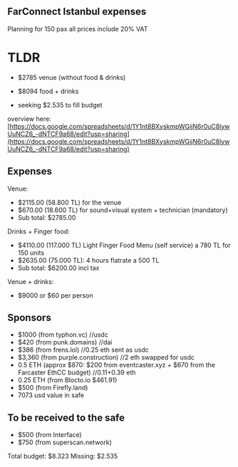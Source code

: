 ## FarConnect Istanbul expenses
Planning for 150 pax all prices include 20% VAT

# TLDR
- $2785 venue (without food & drinks) 
- $8094 food + drinks 

- seeking $2.535 to fill budget

overview here: [https://docs.google.com/spreadsheets/d/1Y1nt8BXyskmpWGijN6r0uC8lywUuNCZ6_-dNTCF9a68/edit?usp=sharing](https://docs.google.com/spreadsheets/d/1Y1nt8BXyskmpWGijN6r0uC8lywUuNCZ6_-dNTCF9a68/edit?usp=sharing)

## Expenses
Venue:  
- $2115.00 (58.800 TL) for the venue
- $670.00 (18.600 TL) for sound+visual system + technician (mandatory)
- Sub total: $2785.00

Drinks + Finger food:  
- $4110.00 (117.000 TL) Light Finger Food Menu (self service) a 780 TL for 150 units
- $2635.00 (75.000 TL): 4 hours flatrate a 500 TL
- Sub total: $6200.00 incl tax

Venue + drinks:  
- $9000 or $60 per person

## Sponsors
- $1000 (from typhon.vc) //usdc
- $420 (from punk.domains) //dai
- $386 (from frens.lol) //0.25 eth sent as usdc
- $3,360 (from purple.construction) //2 eth swapped for usdc
- 0.5 ETH (approx $870: $200 from eventcaster.xyz + $670 from the Farcaster EthCC budget) //0.11+0.39 eth
- 0.25 ETH (from Blocto.io $461.91)
- $500 (from Firefly.land)  
- 7073 usd value in safe

## To be received to the safe
- $500 (from Interface)
- $750 (from superscan.network)

Total budget: $8.323
Missing: $2.535

